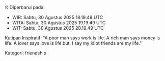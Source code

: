 ⏰ Diperbarui pada:
- WIB: Sabtu, 30 Agustus 2025 18.19.49 UTC
- WITA: Sabtu, 30 Agustus 2025 19.19.49 UTC
- WIT: Sabtu, 30 Agustus 2025 20.19.49 UTC

Kutipan Inspiratif:
"A poor man says work is life. A rich man says money is life. A lover says love is life but. I say my idiot friends are my life."


Kategori: friendship

